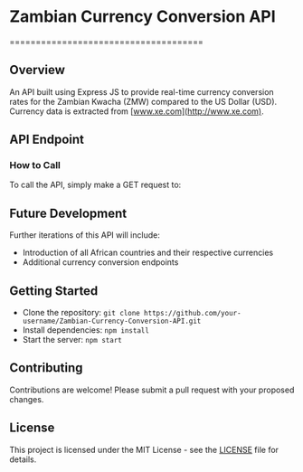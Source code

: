 # Zambian Currency Conversion API
=====================================

## Overview
An API built using Express JS to provide real-time currency conversion rates for the Zambian Kwacha (ZMW) compared to the US Dollar (USD). Currency data is extracted from [www.xe.com](http://www.xe.com).

## API Endpoint
### How to Call

To call the API, simply make a GET request to:

## Future Development
Further iterations of this API will include:

* Introduction of all African countries and their respective currencies
* Additional currency conversion endpoints

## Getting Started
* Clone the repository: `git clone https://github.com/your-username/Zambian-Currency-Conversion-API.git`
* Install dependencies: `npm install`
* Start the server: `npm start`

## Contributing
Contributions are welcome! Please submit a pull request with your proposed changes.

## License
This project is licensed under the MIT License - see the [LICENSE](LICENSE) file for details.
